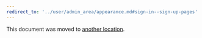 ```yaml
---
redirect_to: '../user/admin_area/appearance.md#sign-in--sign-up-pages'
---
```


This document was moved to [another location](../user/admin_area/appearance.md#sign-in--sign-up-pages).

<!-- This redirect file can be deleted February 1, 2021, or later. -->
<!-- Before deletion, see: https://docs.gitlab.com/ee/development/documentation/#move-or-rename-a-page -->
